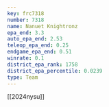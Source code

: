 ```yaml
---
key: frc7318
number: 7318
name: Nanuet Knightronz
epa_end: 3.3
auto_epa_end: 2.53
teleop_epa_end: 0.25
endgame_epa_end: 0.51
winrate: 0.1
district_epa_rank: 1758
district_epa_percentile: 0.0239
type: Team
---
```

[[2024nysu]]
